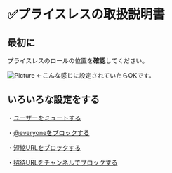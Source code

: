 # ✅プライスレスの取扱説明書 
## 最初に
プライスレスのロールの位置を**確認**してください。

![Picture](https://cdn.discordapp.com/attachments/883984475732733962/915527510622634004/47.png)
←こんな感じに設定されていたらOKです。
## いろいろな設定をする

・[ユーザーをミュートする](https://github.com/akikaki-bot/priceless-docs/blob/main/docs/mute.md)

・[@everyoneをブロックする](https://exmaple.com)

・[短縮URLをブロックする](https://exmaple.com)

・[招待URLをチャンネルでブロックする](https://example.com)
